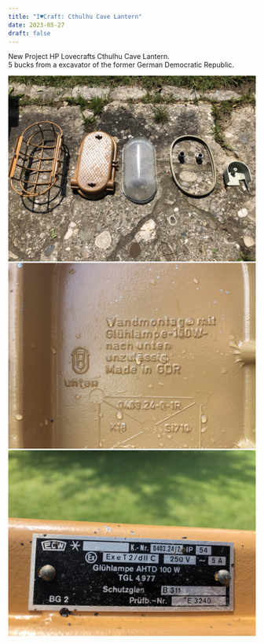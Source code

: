 ```yaml
---
title: "I♥Craft: Cthulhu Cave Lantern"
date: 2023-05-27
draft: false
---
```


New Project HP Lovecrafts Cthulhu Cave Lantern.\
5 bucks from a excavator of the former German Democratic Republic.

![Caddy OctoBox Wax polish](/assets/pix/Shadow_Lantern_01.JPG)\
![Caddy OctoBox Wax polish](/assets/pix/Shadow_Lantern_02.JPG)\
![Caddy OctoBox Wax polish](/assets/pix/Shadow_Lantern_03.JPG)